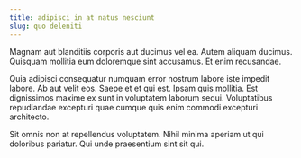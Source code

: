```yaml
---
title: adipisci in at natus nesciunt
slug: quo deleniti
---
```


Magnam aut blanditiis corporis aut ducimus vel ea. Autem aliquam ducimus. Quisquam mollitia eum doloremque sint accusamus. Et enim recusandae.

Quia adipisci consequatur numquam error nostrum labore iste impedit labore. Ab aut velit eos. Saepe et et qui est. Ipsam quis mollitia. Est dignissimos maxime ex sunt in voluptatem laborum sequi. Voluptatibus repudiandae excepturi quae cumque quis enim commodi excepturi architecto.

Sit omnis non at repellendus voluptatem. Nihil minima aperiam ut qui doloribus pariatur. Qui unde praesentium sint sit qui.
